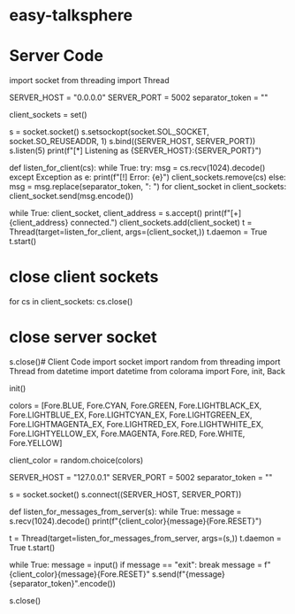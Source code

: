 # easy-talksphere
# Server Code
import socket
from threading import Thread

SERVER_HOST = "0.0.0.0"
SERVER_PORT = 5002
separator_token = "<SEP>"

client_sockets = set()

s = socket.socket()
s.setsockopt(socket.SOL_SOCKET, socket.SO_REUSEADDR, 1)
s.bind((SERVER_HOST, SERVER_PORT))
s.listen(5)
print(f"[*] Listening as {SERVER_HOST}:{SERVER_PORT}")

def listen_for_client(cs):
    while True:
        try:
            msg = cs.recv(1024).decode()
        except Exception as e:
            print(f"[!] Error: {e}")
            client_sockets.remove(cs)
        else:
            msg = msg.replace(separator_token, ": ")
        for client_socket in client_sockets:
            client_socket.send(msg.encode())

while True:
    client_socket, client_address = s.accept()
    print(f"[+] {client_address} connected.")
    client_sockets.add(client_socket)
    t = Thread(target=listen_for_client, args=(client_socket,))
    t.daemon = True
    t.start()

# close client sockets
for cs in client_sockets:
    cs.close()
# close server socket
s.close()# Client Code
import socket
import random
from threading import Thread
from datetime import datetime
from colorama import Fore, init, Back

init()

colors = [Fore.BLUE, Fore.CYAN, Fore.GREEN, Fore.LIGHTBLACK_EX,
          Fore.LIGHTBLUE_EX, Fore.LIGHTCYAN_EX, Fore.LIGHTGREEN_EX,
          Fore.LIGHTMAGENTA_EX, Fore.LIGHTRED_EX, Fore.LIGHTWHITE_EX,
          Fore.LIGHTYELLOW_EX, Fore.MAGENTA, Fore.RED, Fore.WHITE, Fore.YELLOW]

client_color = random.choice(colors)

SERVER_HOST = "127.0.0.1"
SERVER_PORT = 5002
separator_token = "<SEP>"

s = socket.socket()
s.connect((SERVER_HOST, SERVER_PORT))

def listen_for_messages_from_server(s):
    while True:
        message = s.recv(1024).decode()
        print(f"{client_color}{message}{Fore.RESET}")

t = Thread(target=listen_for_messages_from_server, args=(s,))
t.daemon = True
t.start()

while True:
    message = input()
    if message == "exit":
        break
    message = f"{client_color}{message}{Fore.RESET}"
    s.send(f"{message}{separator_token}".encode())

s.close()
